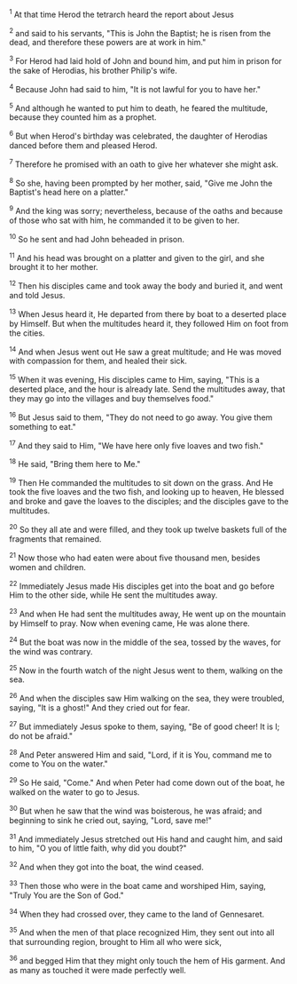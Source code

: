<sup>1</sup> 
At that time Herod the tetrarch heard the report about Jesus 

<sup>2</sup> 
and said to his servants, "This is John the Baptist; he is risen from the dead, and therefore these powers are at work in him." 

<sup>3</sup> 
For Herod had laid hold of John and bound him, and put him in prison for the sake of Herodias, his brother Philip's wife. 

<sup>4</sup> 
Because John had said to him, "It is not lawful for you to have her." 

<sup>5</sup> 
And although he wanted to put him to death, he feared the multitude, because they counted him as a prophet. 

<sup>6</sup> 
But when Herod's birthday was celebrated, the daughter of Herodias danced before them and pleased Herod. 

<sup>7</sup> 
Therefore he promised with an oath to give her whatever she might ask. 

<sup>8</sup> 
So she, having been prompted by her mother, said, "Give me John the Baptist's head here on a platter." 

<sup>9</sup> 
And the king was sorry; nevertheless, because of the oaths and because of those who sat with him, he commanded it to be given to her. 

<sup>10</sup> 
So he sent and had John beheaded in prison. 

<sup>11</sup> 
And his head was brought on a platter and given to the girl, and she brought it to her mother. 

<sup>12</sup> 
Then his disciples came and took away the body and buried it, and went and told Jesus.

<sup>13</sup> 
When Jesus heard it, He departed from there by boat to a deserted place by Himself. But when the multitudes heard it, they followed Him on foot from the cities. 

<sup>14</sup> 
And when Jesus went out He saw a great multitude; and He was moved with compassion for them, and healed their sick. 

<sup>15</sup> 
When it was evening, His disciples came to Him, saying, "This is a deserted place, and the hour is already late. Send the multitudes away, that they may go into the villages and buy themselves food." 

<sup>16</sup> 
But Jesus said to them, "They do not need to go away. You give them something to eat." 

<sup>17</sup> 
And they said to Him, "We have here only five loaves and two fish." 

<sup>18</sup> 
He said, "Bring them here to Me." 

<sup>19</sup> 
Then He commanded the multitudes to sit down on the grass. And He took the five loaves and the two fish, and looking up to heaven, He blessed and broke and gave the loaves to the disciples; and the disciples gave to the multitudes. 

<sup>20</sup> 
So they all ate and were filled, and they took up twelve baskets full of the fragments that remained. 

<sup>21</sup> 
Now those who had eaten were about five thousand men, besides women and children.

<sup>22</sup> 
Immediately Jesus made His disciples get into the boat and go before Him to the other side, while He sent the multitudes away. 

<sup>23</sup> 
And when He had sent the multitudes away, He went up on the mountain by Himself to pray. Now when evening came, He was alone there. 

<sup>24</sup> 
But the boat was now in the middle of the sea, tossed by the waves, for the wind was contrary. 

<sup>25</sup> 
Now in the fourth watch of the night Jesus went to them, walking on the sea. 

<sup>26</sup> 
And when the disciples saw Him walking on the sea, they were troubled, saying, "It is a ghost!" And they cried out for fear. 

<sup>27</sup> 
But immediately Jesus spoke to them, saying, "Be of good cheer! It is I; do not be afraid." 

<sup>28</sup> 
And Peter answered Him and said, "Lord, if it is You, command me to come to You on the water." 

<sup>29</sup> 
So He said, "Come." And when Peter had come down out of the boat, he walked on the water to go to Jesus. 

<sup>30</sup> 
But when he saw that the wind was boisterous, he was afraid; and beginning to sink he cried out, saying, "Lord, save me!" 

<sup>31</sup> 
And immediately Jesus stretched out His hand and caught him, and said to him, "O you of little faith, why did you doubt?" 

<sup>32</sup> 
And when they got into the boat, the wind ceased. 

<sup>33</sup> 
Then those who were in the boat came and worshiped Him, saying, "Truly You are the Son of God." 

<sup>34</sup> 
When they had crossed over, they came to the land of Gennesaret. 

<sup>35</sup> 
And when the men of that place recognized Him, they sent out into all that surrounding region, brought to Him all who were sick, 

<sup>36</sup> 
and begged Him that they might only touch the hem of His garment. And as many as touched it were made perfectly well.